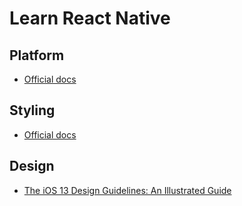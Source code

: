 # Learn React Native

## Platform

- [Official docs](https://reactnative.dev)

## Styling

- [Official docs](https://reactnative.dev/docs/style)

## Design

- [The iOS 13 Design Guidelines: An Illustrated Guide](https://learnui.design/blog/ios-design-guidelines-templates.html)
